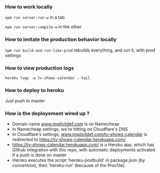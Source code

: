 ### How to work locally

`npm run server:run-w` in a tab

`npm run server:compile-w` in the other

### How to imitate the production behavior locally

`npm run build-and-run-like-prod` rebuilds everything, and run it, with prod settings

### How to view production logs

`heroku logs -a tv-shows-calendar --tail`

### How to deploy to heroku

Just push to master

### How is the deployement wired up ?

* Domain name www.implicitdef.com is on Namecheap
* In Namecheap settings, we're hitting on Cloudflare's DNS
* In Cloudflare's settings, www.implicitdef.com/tv-shows-calendar is redirected to https://tv-shows-calendar.herokuapp.com/
* https://tv-shows-calendar.herokuapp.com/ is a Heroku app, which has Github integration with this repo, with automatic deployments activated if a push is done on master
* Heroku executes the script 'heroku-postbuild' in package.json (by convention), then 'heroku-run' (because of the Procfile).
